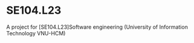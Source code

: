 # SE104.L23
A project for [SE104.L23]Software engineering (University of Information Technology VNU-HCM)
